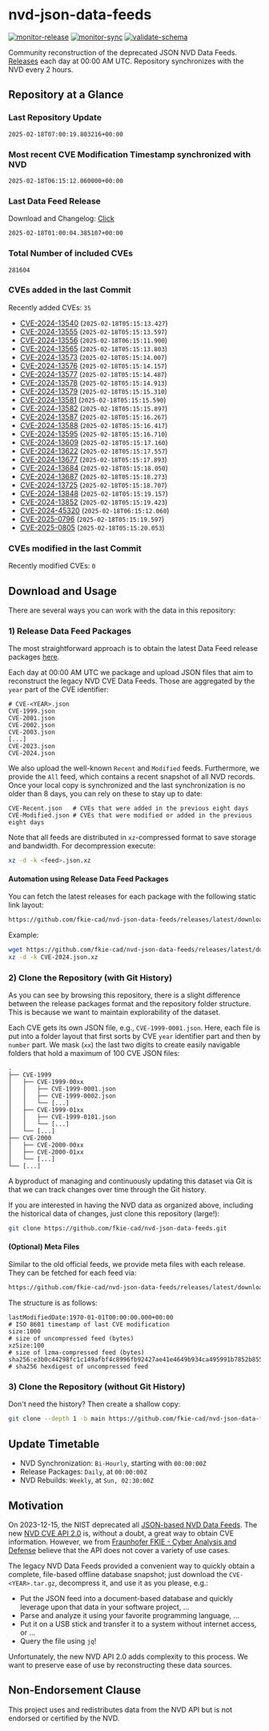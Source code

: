 # nvd-json-data-feeds

[![monitor-release](https://github.com/fkie-cad/nvd-json-data-feeds/actions/workflows/monitor_release.yml/badge.svg)](https://github.com/fkie-cad/nvd-json-data-feeds/actions/workflows/monitor_release.yml)
[![monitor-sync](https://github.com/fkie-cad/nvd-json-data-feeds/actions/workflows/monitor_sync.yml/badge.svg)](https://github.com/fkie-cad/nvd-json-data-feeds/actions/workflows/monitor_sync.yml)
[![validate-schema](https://github.com/fkie-cad/nvd-json-data-feeds/actions/workflows/validate_schema.yml/badge.svg)](https://github.com/fkie-cad/nvd-json-data-feeds/actions/workflows/validate_schema.yml)

Community reconstruction of the deprecated JSON NVD Data Feeds.
[Releases](https://github.com/fkie-cad/nvd-json-data-feeds/releases/latest) each day at 00:00 AM UTC.
Repository synchronizes with the NVD every 2 hours.

## Repository at a Glance

### Last Repository Update

```plain
2025-02-18T07:00:19.803216+00:00
```

### Most recent CVE Modification Timestamp synchronized with NVD

```plain
2025-02-18T06:15:12.060000+00:00
```

### Last Data Feed Release

Download and Changelog: [Click](https://github.com/fkie-cad/nvd-json-data-feeds/releases/latest)

```plain
2025-02-18T01:00:04.385107+00:00
```

### Total Number of included CVEs

```plain
281604
```

### CVEs added in the last Commit

Recently added CVEs: `35`

- [CVE-2024-13540](CVE-2024/CVE-2024-135xx/CVE-2024-13540.json) (`2025-02-18T05:15:13.427`)
- [CVE-2024-13555](CVE-2024/CVE-2024-135xx/CVE-2024-13555.json) (`2025-02-18T05:15:13.597`)
- [CVE-2024-13556](CVE-2024/CVE-2024-135xx/CVE-2024-13556.json) (`2025-02-18T06:15:11.900`)
- [CVE-2024-13565](CVE-2024/CVE-2024-135xx/CVE-2024-13565.json) (`2025-02-18T05:15:13.803`)
- [CVE-2024-13573](CVE-2024/CVE-2024-135xx/CVE-2024-13573.json) (`2025-02-18T05:15:14.007`)
- [CVE-2024-13576](CVE-2024/CVE-2024-135xx/CVE-2024-13576.json) (`2025-02-18T05:15:14.157`)
- [CVE-2024-13577](CVE-2024/CVE-2024-135xx/CVE-2024-13577.json) (`2025-02-18T05:15:14.487`)
- [CVE-2024-13578](CVE-2024/CVE-2024-135xx/CVE-2024-13578.json) (`2025-02-18T05:15:14.913`)
- [CVE-2024-13579](CVE-2024/CVE-2024-135xx/CVE-2024-13579.json) (`2025-02-18T05:15:15.310`)
- [CVE-2024-13581](CVE-2024/CVE-2024-135xx/CVE-2024-13581.json) (`2025-02-18T05:15:15.590`)
- [CVE-2024-13582](CVE-2024/CVE-2024-135xx/CVE-2024-13582.json) (`2025-02-18T05:15:15.897`)
- [CVE-2024-13587](CVE-2024/CVE-2024-135xx/CVE-2024-13587.json) (`2025-02-18T05:15:16.267`)
- [CVE-2024-13588](CVE-2024/CVE-2024-135xx/CVE-2024-13588.json) (`2025-02-18T05:15:16.417`)
- [CVE-2024-13595](CVE-2024/CVE-2024-135xx/CVE-2024-13595.json) (`2025-02-18T05:15:16.710`)
- [CVE-2024-13609](CVE-2024/CVE-2024-136xx/CVE-2024-13609.json) (`2025-02-18T05:15:17.160`)
- [CVE-2024-13622](CVE-2024/CVE-2024-136xx/CVE-2024-13622.json) (`2025-02-18T05:15:17.557`)
- [CVE-2024-13677](CVE-2024/CVE-2024-136xx/CVE-2024-13677.json) (`2025-02-18T05:15:17.893`)
- [CVE-2024-13684](CVE-2024/CVE-2024-136xx/CVE-2024-13684.json) (`2025-02-18T05:15:18.050`)
- [CVE-2024-13687](CVE-2024/CVE-2024-136xx/CVE-2024-13687.json) (`2025-02-18T05:15:18.273`)
- [CVE-2024-13725](CVE-2024/CVE-2024-137xx/CVE-2024-13725.json) (`2025-02-18T05:15:18.707`)
- [CVE-2024-13848](CVE-2024/CVE-2024-138xx/CVE-2024-13848.json) (`2025-02-18T05:15:19.157`)
- [CVE-2024-13852](CVE-2024/CVE-2024-138xx/CVE-2024-13852.json) (`2025-02-18T05:15:19.423`)
- [CVE-2024-45320](CVE-2024/CVE-2024-453xx/CVE-2024-45320.json) (`2025-02-18T06:15:12.060`)
- [CVE-2025-0796](CVE-2025/CVE-2025-07xx/CVE-2025-0796.json) (`2025-02-18T05:15:19.597`)
- [CVE-2025-0805](CVE-2025/CVE-2025-08xx/CVE-2025-0805.json) (`2025-02-18T05:15:20.053`)


### CVEs modified in the last Commit

Recently modified CVEs: `0`



## Download and Usage

There are several ways you can work with the data in this repository:

### 1) Release Data Feed Packages

The most straightforward approach is to obtain the latest Data Feed release packages [here](https://github.com/fkie-cad/nvd-json-data-feeds/releases/latest).

Each day at 00:00 AM UTC we package and upload JSON files that aim to reconstruct the legacy NVD CVE Data Feeds.
Those are aggregated by the `year` part of the CVE identifier:

```
# CVE-<YEAR>.json
CVE-1999.json
CVE-2001.json
CVE-2002.json
CVE-2003.json
[...]
CVE-2023.json
CVE-2024.json
```

We also upload the well-known `Recent` and `Modified` feeds.
Furthermore, we provide the `All` feed, which contains a recent snapshot of all NVD records.
Once your local copy is synchronized and the last synchronization is no older than 8 days, you can rely on these to stay up to date:

```plain
CVE-Recent.json   # CVEs that were added in the previous eight days
CVE-Modified.json # CVEs that were modified or added in the previous eight days
```

Note that all feeds are distributed in `xz`-compressed format to save storage and bandwidth.
For decompression execute:

```sh
xz -d -k <feed>.json.xz
```

#### Automation using Release Data Feed Packages

You can fetch the latest releases for each package with the following static link layout:

```sh
https://github.com/fkie-cad/nvd-json-data-feeds/releases/latest/download/CVE-<YEAR>.json.xz
```

Example:

```sh
wget https://github.com/fkie-cad/nvd-json-data-feeds/releases/latest/download/CVE-2024.json.xz
xz -d -k CVE-2024.json.xz
```

### 2) Clone the Repository (with Git History)

As you can see by browsing this repository, there is a slight difference between the release packages format and the repository folder structure.
This is because we want to maintain explorability of the dataset.

Each CVE gets its own JSON file, e.g., `CVE-1999-0001.json`.
Here, each file is put into a folder layout that first sorts by CVE `year` identifier part and then by `number` part.
We mask (`xx`) the last two digits to create easily navigable folders that hold a maximum of 100 CVE JSON files:

```plain
.
├── CVE-1999
│   ├── CVE-1999-00xx
│   │   ├── CVE-1999-0001.json
│   │   ├── CVE-1999-0002.json
│   │   └── [...]
│   ├── CVE-1999-01xx
│   │   ├── CVE-1999-0101.json
│   │   └── [...]
│   └── [...]
├── CVE-2000
│   ├── CVE-2000-00xx
│   ├── CVE-2000-01xx
│   └── [...]
└── [...]
```

A byproduct of managing and continuously updating this dataset via Git is that we can track changes over time through the Git history.

If you are interested in having the NVD data as organized above, including the historical data of changes, just clone this repository (large!):

```sh
git clone https://github.com/fkie-cad/nvd-json-data-feeds.git
```

#### (Optional) Meta Files

Similar to the old official feeds, we provide meta files with each release. They can be fetched for each feed via:

```sh
https://github.com/fkie-cad/nvd-json-data-feeds/releases/latest/download/CVE-<YEAR>.meta
```

The structure is as follows:

```plain
lastModifiedDate:1970-01-01T00:00:00.000+00:00                          # ISO 8601 timestamp of last CVE modification
size:1000                                                               # size of uncompressed feed (bytes)
xzSize:100                                                              # size of lzma-compressed feed (bytes)
sha256:e3b0c44298fc1c149afbf4c8996fb92427ae41e4649b934ca495991b7852b855 # sha256 hexdigest of uncompressed feed
```

### 3) Clone the Repository (without Git History)

Don't need the history? Then create a shallow copy:

```sh
git clone --depth 1 -b main https://github.com/fkie-cad/nvd-json-data-feeds.git
```


## Update Timetable

* NVD Synchronization: `Bi-Hourly`, starting with `00:00:00Z`
* Release Packages: `Daily`, at `00:00:00Z`
* NVD Rebuilds: `Weekly`, at `Sun, 02:30:00Z`


## Motivation

On 2023-12-15, the NIST deprecated all [JSON-based NVD Data Feeds](https://nvd.nist.gov/vuln/data-feeds#divRetirementBanner-1).
The new [NVD CVE API 2.0](https://nvd.nist.gov/developers/vulnerabilities) is, without a doubt, a great way to obtain CVE information.
However, we from [Fraunhofer FKIE - Cyber Analysis and Defense](https://www.fkie.fraunhofer.de/en/departments/cad.html) believe that the API does not cover a variety of use cases.

The legacy NVD Data Feeds provided a convenient way to quickly obtain a complete, file-based offline database snapshot; just download the `CVE-<YEAR>.tar.gz`, decompress it, and use it as you please, e.g.:

- Put the JSON feed into a document-based database and quickly leverage upon that data in your software project, ...
- Parse and analyze it using your favorite programming language, ...
- Put it on a USB stick and transfer it to a system without internet access, or ...
- Query the file using `jq`!

Unfortunately, the new NVD API 2.0 adds complexity to this process.
We want to preserve ease of use by reconstructing these data sources.

## Non-Endorsement Clause

This project uses and redistributes data from the NVD API but is not endorsed or certified by the NVD.